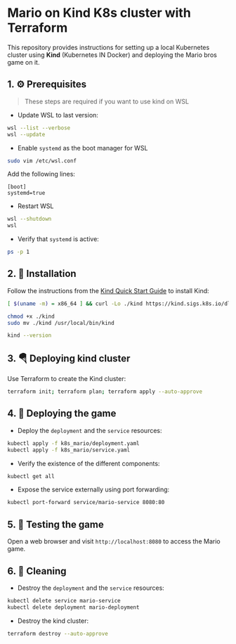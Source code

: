 # Mario on Kind K8s cluster with Terraform
This repository provides instructions for setting up a local Kubernetes cluster using **Kind** (Kubernetes IN Docker) and deploying the Mario bros game on it.

## 1. ⚙ Prerequisites
> These steps are required if you want to use kind on WSL

- Update WSL to last version:
```sh
wsl --list --verbose
wsl --update
```
- Enable `systemd` as the boot manager for WSL
```sh
sudo vim /etc/wsl.conf
```
Add the following lines:
```plaintext
[boot]
systemd=true
```
- Restart WSL
```sh
wsl --shutdown
wsl
```
- Verify that `systemd` is active:
```sh
ps -p 1
```

## 2. 📝 Installation
Follow the instructions from the [Kind Quick Start Guide](https://kind.sigs.k8s.io/docs/user/quick-start/) to install Kind:

```sh
[ $(uname -m) = x86_64 ] && curl -Lo ./kind https://kind.sigs.k8s.io/dl/v0.23.0/kind-linux-amd64

chmod +x ./kind
sudo mv ./kind /usr/local/bin/kind

kind --version
```

## 3. 🪂 Deploying kind cluster
Use Terraform to create the Kind cluster:
```sh
terraform init; terraform plan; terraform apply --auto-approve
```

## 4. 🚀 Deploying the game
- Deploy the `deployment` and the `service` resources:
```sh
kubectl apply -f k8s_mario/deployment.yaml
kubectl apply -f k8s_mario/service.yaml
```
- Verify the existence of the different components:
```sh
kubectl get all
```
- Expose the service externally using port forwarding:
```sh
kubectl port-forward service/mario-service 8080:80
```

## 5. 🧪 Testing the game
Open a web browser and visit `http://localhost:8080` to access the Mario game.

## 6. 🚿 Cleaning
- Destroy the `deployment` and the `service` resources:
```sh
kubectl delete service mario-service
kubectl delete deployment mario-deployment
```
- Destroy the kind cluster:
```sh
terraform destroy --auto-approve
```